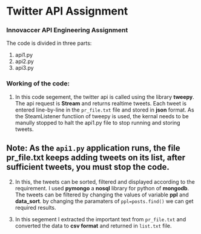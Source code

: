 # Twitter API Assignment
### Innovaccer API Engineering Assignment

The code is divided in three parts:

1. api1.py
2. api2.py
3. api3.py

### Working of the code:

1. In this code segement, the twitter api is called using the library **tweepy**. The api request is **Stream** and returns realtime tweets. Each tweet is entered line-by-line in the `pr_file.txt` file and stored in **json** format. As the SteamListener functiion of tweepy is used, the kernal needs to be manully stopped to halt the api1.py file to stop running and storing tweets.

## Note: As the `api1.py` application runs, the file pr_file.txt keeps adding tweets on its list, after sufficient tweets, you must stop the code.

2. In this, the tweets can be sorted, filtered and displayed according to the requirement. I used **pymongo** a **nosql** library for python of **mongodb**. The tweets can be filtered by changing the values of variable **ppl** and **data_sort**. by changing the paramaters of `ppl=posts.find()` we can get required results.

3. In this segement I extracted the important text from `pr_file.txt` and converted the data to **csv format** and returned in `list.txt` file. 
